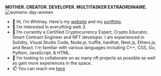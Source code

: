 **MOTHER. CREATOR. DEVELOPER. MULTITASKER EXTRAORDINAIRE.**![womens-day-women](https://user-images.githubusercontent.com/98197972/160264681-6133e551-a179-4fa6-8972-c2e6a36ba6bb.gif)
-  👋 Hi, I’m Whitney. Here's my [website](https://www.cryptwithwhit.com) and my [portfolio](https://whijhar-github-io.vercel.app/).
- 👀 I’m interested in everything web 3. 
- 🌱 I’m currently a Certified Cryptocurrency Expert, Crypto Educator, Smart Contract Engineer and NFT developer. I am experienced in Solidity, Visual Studio Code, Node.js, truffle, hardhat, Next.js, Ethers.js, and React. I'm familiar with various languages including C++, CSS, Go, Python, JavaScript, & HTML.
- 💞️ I’m looking to collaborate on as many nft projects as possible as well as gain more experiences in the space. 
- 📫 You can reach me [here](cryptwithwhit@gmail.com)
<!---
whijhar/whijhar is a ✨ special ✨ repository because its `README.md` (this file) appears on your GitHub profile.
You can click the Preview link to take a look at your changes.
--->
